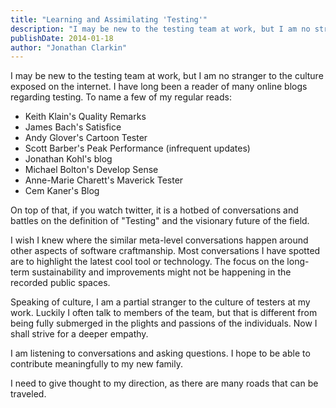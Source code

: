 ```yaml
---
title: "Learning and Assimilating 'Testing'"
description: "I may be new to the testing team at work, but I am no stranger to the culture exposed on the internet. I have long been a reader of many online blogs regarding testing..."
publishDate: 2014-01-18
author: "Jonathan Clarkin"
---
```


I may be new to the testing team at work, but I am no stranger to the culture exposed on the internet. I have long been a reader of many online blogs regarding testing. To name a few of my regular reads:

- Keith Klain's Quality Remarks
- James Bach's Satisfice
- Andy Glover's Cartoon Tester
- Scott Barber's Peak Performance (infrequent updates)
- Jonathan Kohl's blog
- Michael Bolton's Develop Sense
- Anne-Marie Charett's Maverick Tester
- Cem Kaner's Blog

On top of that, if you watch twitter, it is a hotbed of conversations and battles on the definition of "Testing" and the visionary future of the field.

I wish I knew where the similar meta-level conversations happen around other aspects of software craftmanship. Most conversations I have spotted are to highlight the latest cool tool or technology. The focus on the long-term sustainability and improvements might not be happening in the recorded public spaces.

Speaking of culture, I am a partial stranger to the culture of testers at my work. Luckily I often talk to members of the team, but that is different from being fully submerged in the plights and passions of the individuals. Now I shall strive for a deeper empathy.

I am listening to conversations and asking questions. I hope to be able to contribute meaningfully to my new family.

I need to give thought to my direction, as there are many roads that can be traveled. 